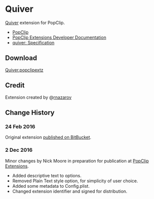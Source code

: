 Quiver
===
[Quiver](http://happenapps.com/#quiver) extension for PopClip.

* [PopClip](http://pilotmoon.com/popclip/)
* [PopClip Extensions Developer Documentation](http://pilotmoon.com/popclip/extensions/extensions-docs.html)
* [quiver: Specification](https://github.com/HappenApps/Quiver/wiki/Quiver-Data-Format)

## Download
[Quiver.popclipextz](https://bitbucket.org/rusnazarov/quiver-popclip/downloads/Quiver.popclipextz)

## Credit
Extension created by @[rnazarov](https://twitter.com/rnazarov 'Contact me on Twitter')

## Change History

### 24 Feb 2016

Original extension [published on BitBucket](https://bitbucket.org/rusnazarov/quiver-popclip/src).

### 2 Dec 2016

Minor changes by Nick Moore in preparation for publication at [PopClip Extensions](https://pilotmoon.com/popclip/extensions/).

- Added descriptive text to options.
- Removed Plain Text style option, for simplicity of user choice.
- Added some metadata to Config.plist.
- Changed extension identifier and signed for distribution.
